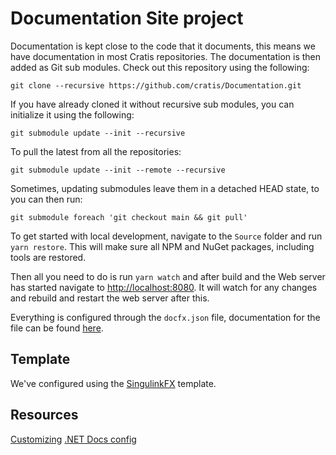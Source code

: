 # Documentation Site project

Documentation is kept close to the code that it documents, this means we have documentation in most Cratis repositories.
The documentation is then added as Git sub modules. Check out this repository using the following:

```shell
git clone --recursive https://github.com/cratis/Documentation.git
```

If you have already cloned it without recursive sub modules, you can initialize it using the following:

```shell
git submodule update --init --recursive
```

To pull the latest from all the repositories:

```shell
git submodule update --init --remote --recursive
```

Sometimes, updating submodules leave them in a detached HEAD state, to you can then run:

```shell
git submodule foreach 'git checkout main && git pull'
```

To get started with local development, navigate to the `Source` folder and run `yarn restore`. This will make sure all NPM and NuGet packages, including
tools are restored.

Then all you need to do is run `yarn watch` and after build and the Web server has started navigate to [http://localhost:8080](http://localhost:8080).
It will watch for any changes and rebuild and restart the web server after this.

Everything is configured through the `docfx.json` file, documentation for the file can be found [here](https://dotnet.github.io/docfx/tutorial/docfx.exe_user_manual.html#3-docfxjson-format).

## Template

We've configured using the [SingulinkFX](https://github.com/Singulink/SingulinkFX) template.

## Resources

[Customizing](https://www.cazzulino.com/customize-docfx.html)
[.NET Docs config](https://github.com/dotnet/docs/blob/main/docfx.json)